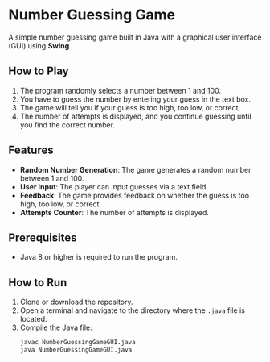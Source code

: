 # Number Guessing Game

A simple number guessing game built in Java with a graphical user interface (GUI) using **Swing**.

## How to Play
1. The program randomly selects a number between 1 and 100.
2. You have to guess the number by entering your guess in the text box.
3. The game will tell you if your guess is too high, too low, or correct.
4. The number of attempts is displayed, and you continue guessing until you find the correct number.

## Features
- **Random Number Generation**: The game generates a random number between 1 and 100.
- **User Input**: The player can input guesses via a text field.
- **Feedback**: The game provides feedback on whether the guess is too high, too low, or correct.
- **Attempts Counter**: The number of attempts is displayed.

## Prerequisites
- Java 8 or higher is required to run the program.

## How to Run
1. Clone or download the repository.
2. Open a terminal and navigate to the directory where the `.java` file is located.
3. Compile the Java file:
   ```bash
   javac NumberGuessingGameGUI.java
   java NumberGuessingGameGUI.java
